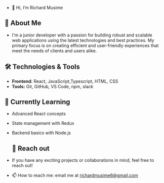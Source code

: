 - 👋 Hi, I’m Richard Musime

 ## 🚀 About Me
-  I'm a junior developer with a passion for building robust and scalable web applications using the latest technologies and best practices. My primary focus is on creating efficient and user-friendly experiences that 
   meet the needs of clients and users alike.

## 🛠️ Technologies & Tools
- **Frontend:** React, JavaScript,Typescript, HTML, CSS
- **Tools:** Git, GitHub, VS Code, npm, slack

## 🌱 Currently Learning
- Advanced React concepts
- State management with Redux
- Backend basics with Node.js

  ## 💞️ Reach out
-  If you have any exciting projects or collaborations in mind, feel free to reach out!
- 📫 How to reach me: email me at richardmusime6@gmail.com

  
<img src="https://komarev.com/ghpvc/?username=Richard&style=flat-square&color=blue" alt=""/>






